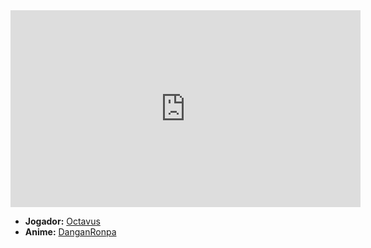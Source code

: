 <iframe width="560" height="315" src="https://www.youtube.com/embed/zKwRkTaIsZo?si=5jIWt1nqFo6rR_Jp" title="YouTube video player" frameborder="0" allow="accelerometer; autoplay; clipboard-write; encrypted-media; gyroscope; picture-in-picture; web-share" referrerpolicy="strict-origin-when-cross-origin" allowfullscreen></iframe>

- **Jogador:** [Octavus](../Membros/Octavus.md)
- **Anime:** [DanganRonpa](content/Animes/DanganRonpa.md)